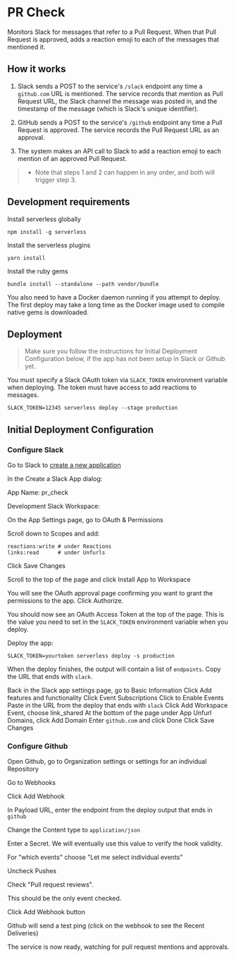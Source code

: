 # PR Check

Monitors Slack for messages that refer to a Pull Request. When that Pull Request
is approved, adds a reaction emoji to each of the messages that mentioned it.

## How it works

1. Slack sends a POST to the service's `/slack` endpoint any time a `github.com` URL is mentioned.
The service records that mention as Pull Request URL, the Slack channel the message was posted in,
and the timestamp of the message (which is Slack's unique identifier).

2. GitHub sends a POST to the service's `/github` endpoint any time a Pull Request is approved.
The service records the Pull Request URL as an approval.

3. The system makes an API call to Slack to add a reaction emoji to each mention of an approved Pull Request.

> * Note that steps 1 and 2 can happen in any order, and both will trigger step 3.

## Development requirements

Install serverless globally

```
npm install -g serverless
```

Install the serverless plugins

```
yarn install
```

Install the ruby gems

```
bundle install --standalone --path vendor/bundle
```

You also need to have a Docker daemon running if you attempt to deploy. The
first deploy may take a long time as the Docker image used to compile native
gems is downloaded.

## Deployment

> Make sure you follow the instructions for Initial Deployment Configuration
below, if the app has not been setup in Slack or Github yet.

You must specify a Slack OAuth token via `SLACK_TOKEN` environment variable
when deploying. The token must have access to add reactions to messages.

```
SLACK_TOKEN=12345 serverless deploy --stage production
```

## Initial Deployment Configuration

### Configure Slack

Go to Slack to [create a new application](https://api.slack.com/apps?new_app=1)

In the Create a Slack App dialog:

App Name: pr_check

Development Slack Workspace: <choose your workspace>

On the App Settings page, go to OAuth & Permissions

Scroll down to Scopes and add:

```
reactions:write # under Reactions
links:read      # under Unfurls
```

Click Save Changes

Scroll to the top of the page and click Install App to Workspace

You will see the OAuth approval page confirming you want to grant the permissions
to the app. Click Authorize.

You should now see an OAuth Access Token at the top of the page. This is the
value you need to set in the `SLACK_TOKEN` environment variable when you deploy.

Deploy the app:

```
SLACK_TOKEN=yourtoken serverless deploy -s production
```

When the deploy finishes, the output will contain a list of `endpoints`.
Copy the URL that ends with `slack`.

Back in the Slack app settings page, go to Basic Information
Click Add features and functionality
Click Event Subscriptions
Click to Enable Events
Paste in the URL from the deploy that ends with `slack`
Click Add Workspace Event, choose link_shared
At the bottom of the page under App Unfurl Domains, click Add Domain
Enter `github.com` and click Done
Click Save Changes

### Configure Github

Open Github, go to Organization settings or settings for an individual Repository

Go to Webhooks

Click Add Webhook

In Payload URL, enter the endpoint from the deploy output that ends in `github`

Change the Content type to `application/json`

Enter a Secret. We will eventually use this value to verify the hook validity.

For "which events" choose "Let me select individual events"

Uncheck Pushes

Check "Pull request reviews".

This should be the only event checked.

Click Add Webhook button

Github will send a test ping (click on the webhook to see the Recent Deliveries)

The service is now ready, watching for pull request mentions and approvals.
